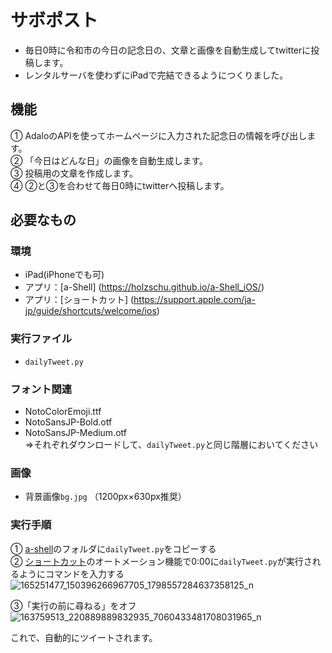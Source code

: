 # サボポスト
- 毎日0時に令和市の今日の記念日の、文章と画像を自動生成してtwitterに投稿します。  
- レンタルサーバを使わずにiPadで完結できるようにつくりました。  

 ## 機能
 ① AdaloのAPIを使ってホームページに入力された記念日の情報を呼び出します。  
 ② 「今日はどんな日」の画像を自動生成します。  
 ③ 投稿用の文章を作成します。  
 ④ ②と③を合わせて毎日0時にtwitterへ投稿します。  
   
 ## 必要なもの  
 ### 環境  
  - iPad(iPhoneでも可)
  - アプリ：[a-Shell] (https://holzschu.github.io/a-Shell_iOS/)
  - アプリ：[ショートカット] (https://support.apple.com/ja-jp/guide/shortcuts/welcome/ios)
  
 ### 実行ファイル  
  - `dailyTweet.py`  
  
 ### フォント関連  
  - NotoColorEmoji.ttf  
  - NotoSansJP-Bold.otf  
  - NotoSansJP-Medium.otf  
  ⇒それぞれダウンロードして、`dailyTweet.py`と同じ階層においてください  
 
 ### 画像  
  - 背景画像`bg.jpg`  （1200px×630px推奨）  
  
 ### 実行手順  
 ① [a-shell](https://holzschu.github.io/a-Shell_iOS/)のフォルダに`dailyTweet.py`をコピーする  
 ② [ショートカット](https://support.apple.com/ja-jp/guide/shortcuts/welcome/ios)のオートメーション機能で0:00に`dailyTweet.py`が実行されるようにコマンドを入力する    
 ![165251477_150396266967705_1798557284637358125_n](https://user-images.githubusercontent.com/59709026/112727988-6d6a8400-8f68-11eb-8ff1-a3cfc9d6daba.jpg)

 ③「実行の前に尋ねる」をオフ    
![163759513_220889889832935_7060433481708031965_n](https://user-images.githubusercontent.com/59709026/112727959-5166e280-8f68-11eb-8426-6ca67c8b5464.jpg) 
 
 
 これで、自動的にツイートされます。
 
 
 
 
